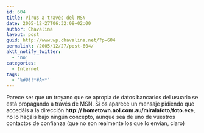 ```yaml
---
id: 604
title: Virus a través del MSN
date: 2005-12-27T06:32:08+02:00
author: Chavalina
layout: post
guid: http://www.wp.chavalina.net/?p=604
permalink: /2005/12/27/post-604/
aktt_notify_twitter:
  - 'no'
categories:
  - Internet
tags:
  - '%#@!!*#Â¬*'
---
```

Parece ser que un troyano que se apropia de datos bancarios del usuario se está propagando a través de MSN. Si os aparece un mensaje pidiendo que accedáis a la direcci&oacute;n **http:// hometown.aol.com.au/miralafoto/foto.exe**, no lo hagáis bajo ning&uacute;n concepto, aunque sea de uno de vuestros contactos de confianza (que no son realmente los que lo env&iacute;an, claro)